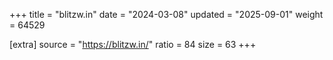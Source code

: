 +++
title = "blitzw.in"
date = "2024-03-08"
updated = "2025-09-01"
weight = 64529

[extra]
source = "https://blitzw.in/"
ratio = 84
size = 63
+++
